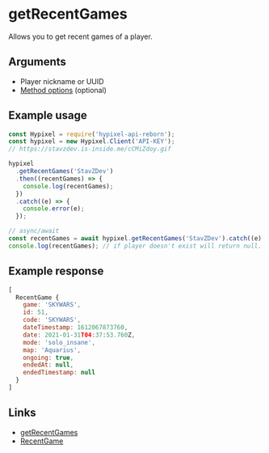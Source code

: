 # getRecentGames

Allows you to get recent games of a player.

## Arguments

- Player nickname or UUID
- [Method options](https://hypixel-api-reborn.github.io/#/docs/main/master/typedef/MethodOptions) (optional)

## Example usage

```js
const Hypixel = require('hypixel-api-reborn');
const hypixel = new Hypixel.Client('API-KEY');
// https://stavzdev.is-inside.me/cCMiZdoy.gif

hypixel
  .getRecentGames('StavZDev')
  .then((recentGames) => {
    console.log(recentGames);
  })
  .catch((e) => {
    console.error(e);
  });

// async/await
const recentGames = await hypixel.getRecentGames('StavZDev').catch((e) => console.error(e));
console.log(recentGames); // if player doesn't exist will return null.
```

## Example response

```js
[
  RecentGame {
    game: 'SKYWARS',
    id: 51,
    code: 'SKYWARS',
    dateTimestamp: 1612067873760,
    date: 2021-01-31T04:37:53.760Z,
    mode: 'solo_insane',
    map: 'Aquarius',
    ongoing: true,
    endedAt: null,
    endedTimestamp: null
  }
]
```

## Links

- [getRecentGames](https://hypixel-api-reborn.github.io/#/docs/main/master/class/Client?scrollTo=getRecentGames)
- [RecentGame](https://hypixel-api-reborn.github.io/#/docs/main/master/class/RecentGame)
